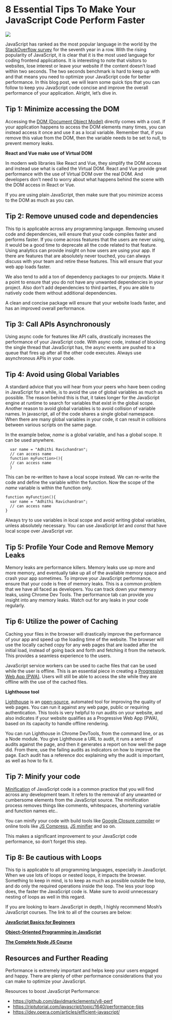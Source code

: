 # 8 Essential Tips To Make Your JavaScript Code Perform Faster

![](https://github.com/ChickenKyiv/awesome-js-essentials/blob/master/main%20folder2/images/article6-folder/photo-1506719040632-7d586470c936.jfif)

JavaScript has ranked as the most popular language in the world by the [StackOverflow survey](<https://insights.stackoverflow.com/survey/2019#technology>) for the seventh year in a row. With the rising popularity of JavaScript, it is clear that it is the most used language for coding frontend applications. It is interesting to note that visitors to websites, lose interest or leave your website if the content doesn’t load within two seconds. The two seconds benchmark is hard to keep up with and that means you need to optimize your JavaScript code for better performance. In this blog post, we will learn some quick tips that you can follow to keep you JavaScript code concise and improve the overall performance of your application. Alright, let’s dive in.

## Tip 1: Minimize accessing the DOM
Accessing the [DOM (Document Object Model)](<https://www.w3.org/TR/WD-DOM/introduction.html>) directly comes with a cost. If your application happens to access the DOM elements many times, you can instead access it once and use it as a local variable. Remember that, if you remove this value from the DOM, then the variable needs to be set to null, to prevent memory leaks.

**React and Vue make use of Virtual DOM**

In modern web libraries like React and Vue, they simplify the DOM access and instead use what is called the Virtual DOM. React and Vue provide great performance with the use of Virtual DOM over the real DOM. And developers don’t need to worry about what happens behind the scene with the DOM access in React or Vue.

If you are using plain JavaScript, then make sure that you minimize access to the DOM as much as you can.

## Tip 2: Remove unused code and dependencies

This tip is applicable across any programming language. Removing unused code and dependencies, will ensure that your code compiles faster and performs faster. If you come across features that the users are never using, it would be a good time to deprecate all the code related to that feature. Using analytics can provide insight on how users are using your app. If there are features that are absolutely never touched, you can always discuss with your team and retire these features. This will ensure that your web app loads faster.

We also tend to add a ton of dependency packages to our projects. Make it a point to ensure that you do not have any unwanted dependencies in your project. Also don’t add dependencies to third parties, if you are able to natively code them without additional dependencies.

A clean and concise package will ensure that your website loads faster, and has an improved overall performance.

## Tip 3: Call APIs Asynchronously

Using async code for features like API calls, drastically increases the performance of your JavaScript code. With async code, instead of blocking the single thread that JavaScript has, the async events are pushed to a queue that fires up after all the other code executes. Always use asynchronous APIs in your code.

## Tip 4: Avoid using Global Variables

A standard advice that you will hear from your peers who have been coding in JavaScript for a while, is to avoid the use of global variables as much as possible. The reason behind this is that, it takes longer for the JavaScript engine at runtime to search for variables that exist in the global scope. Another reason to avoid global variables is to avoid collision of variable names. In javascript, all of the code shares a single global namespace. When there are many global variables in your code, it can result in collisions between various scripts on the same page.

In the example below, *name* is a global variable, and has a global scope. It can be used anywhere.

```
  var name = "Adhithi Ravichandran";
  // can access name
  function myFunction>(){
  // can access name
  }
```

This can be re-written to have a local scope instead. We can re-write the code and define the variable within the function. Now the  scope of the *name* variable is within the function only.

```
function myFunction(){
  var name = "Adhithi Ravichandran";
  // can access name
}
```

Always try to use variables in local scope and avoid writing global variables, unless absolutely necessary. You can use JavaScript *let* and *const* that have local scope over JavaScript *var.*

## Tip 5: Profile Your Code and Remove Memory Leaks

Memory leaks are performance killers. Memory leaks use up more and more memory, and eventually take up all of the available memory space and crash your app sometimes. To improve your JavaScript performance, ensure that your code is free of memory leaks. This is a common problem that we have all faced as developers. You can track down your memory leaks, using Chrome Dev Tools. The performance tab can provide you insight into any memory leaks. Watch out for any leaks in your code regularly.

## Tip 6: Utilize the power of Caching

Caching your files in the browser will drastically improve the performance of your app and speed up the loading time of the website. The browser will use the locally cached copy for any web pages that are loaded after the initial load, instead of going back and forth and fetching it from the network. This provides a seamless experience to the users.

JavaScript service workers can be used to cache files that can be used while the user is offline. This is an essential piece in creating a [Progressive Web App (PWA)](<https://developers.google.com/web/progressive-web-apps/>). Users will still be able to access the site while they are offline with the use of the cached files.

**Lighthouse tool** 

[Lighthouse](<https://developers.google.com/web/tools/lighthouse/>)  is an [open-source](<https://github.com/GoogleChrome/lighthouse>), automated tool for improving the quality of web pages. You can run it against any web page, public or requiring authentication. This tools is very helpful to run audits on your website, and also indicates if your website qualifies as a Progressive Web App (PWA), based on its capacity to handle offline rendering.

You can run Lighthouse in Chrome DevTools, from the command line, or as a Node module. You give Lighthouse a URL to audit, it runs a series of audits against the page, and then it generates a report on how well the page did. From there, use the failing audits as indicators on how to improve the page. Each audit has a reference doc explaining why the audit is important, as well as how to fix it.

## Tip 7: Minify your code

[Minification](<https://en.wikipedia.org/wiki/Minification_(programming)>) of JavaScript code is a common practice that you will find across any development team. It refers to the removal of any unwanted or cumbersome elements from the JavaScript source. The minification process removes things like comments, whitespaces, shortening variable and function names etc..

You can minify your code with build tools like [Google Closure compiler](<https://github.com/google/closure-compiler-js>) or online tools like [JS Compress](<https://jscompress.com/>), [JS minifier](<https://javascript-minifier.com/>) and so on.

This makes a significant improvement to your JavaScript code performance, so don’t forget this step.

## Tip 8: Be cautious with Loops

This tip is applicable to all programming languages, especially in JavaScript. When we use lots of loops or nested loops, it impacts the browser. Something to keep in mind, is to keep as much as possible outside the loop, and do only the required operations inside the loop. The less your loop does, the faster the JavaScript code is. Make sure to avoid unnecessary nesting of loops as well in this regard.

If you are looking to learn JavaScript in depth, I highly recommend Mosh’s JavaScript courses. The link to all of the courses are below:

[**JavaScript Basics for Beginners**](<https://skl.sh/2MRAOM1>)

[**Object-Oriented Programming in JavaScript**](<https://skl.sh/32WOYRz>)

[**The Complete Node JS Course**](<https://skl.sh/34GzIJ3>)

## Resources and Further Reading

Performance is extremely important and helps keep your users engaged and happy. There are plenty of other performance considerations that you can make to optimize your JavaScript.

Resources to boost JavaScript Performance:

* https://github.com/davidmarkclements/v8-perf
* https://riptutorial.com/javascript/topic/1640/performance-tips
* https://dev.opera.com/articles/efficient-javascript/